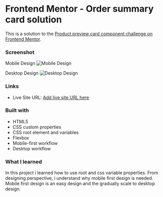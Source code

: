 # Frontend Mentor - Order summary card solution

This is a solution to the [Product preview card component challenge on Frontend Mentor](https://www.frontendmentor.io/challenges/order-summary-component-QlPmajDUj). 

### Screenshot
Mobile Design
![Mobile Design](/product-preview-card-component/mobile-design.png)

Desktop Design
![Desktop Design](/product-preview-card-component/desktop-design.png)

### Links

- Live Site URL: [Add live site URL here](https://197naveen.github.io/product-preview-card-component/index.html)

### Built with

- HTML5
- CSS custom properties
- CSS root element and variables
- Flexbox
- Mobile-first workflow
- Desktop workflow

### What I learned

In this project i learned how to use root and css variable properties. From designing perspective, i understand why mobile first design is needed. Mobile first design is an easy design and the gradually scale to desktop design. 
